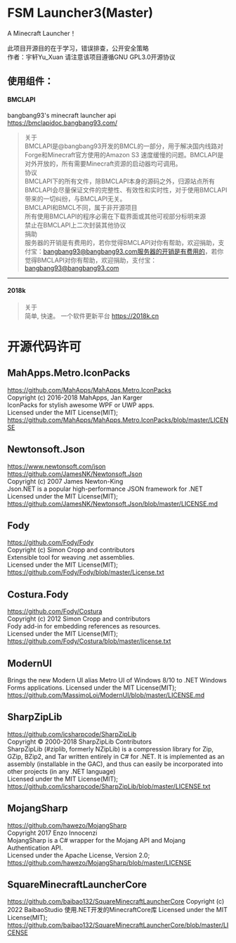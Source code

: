 # FSM Launcher3(Master)
A Minecraft Launcher！

此项目开源目的在于学习，错误排查，公开安全策略  
作者：宇轩Yu_Xuan
请注意该项目遵循GNU GPL3.0开源协议  
  
## 使用组件：

#### BMCLAPI
bangbang93's minecraft launcher api  
https://bmclapidoc.bangbang93.com/  
> 关于  
BMCLAPI是@bangbang93开发的BMCL的一部分，用于解决国内线路对Forge和Minecraft官方使用的Amazon S3 速度缓慢的问题。BMCLAPI是对外开放的，所有需要Minecraft资源的启动器均可调用。  
协议  
BMCLAPI下的所有文件，除BMCLAPI本身的源码之外，归源站点所有  
BMCLAPI会尽量保证文件的完整性、有效性和实时性，对于使用BMCLAPI带来的一切纠纷，与BMCLAPI无关。  
BMCLAPI和BMCL不同，属于非开源项目  
所有使用BMCLAPI的程序必需在下载界面或其他可视部分标明来源  
禁止在BMCLAPI上二次封装其他协议  
捐助  
服务器的开销是有费用的，若你觉得BMCLAPI对你有帮助，欢迎捐助，支付宝：bangbang93@bangbang93.com服务器的开销是有费用的，若你觉得BMCLAPI对你有帮助，欢迎捐助，支付宝：bangbang93@bangbang93.com  

------------

#### 2018k
> 关于  
简单, 快速。
一个软件更新平台
https://2018k.cn
  
# 开源代码许可  

## MahApps.Metro.IconPacks  

https://github.com/MahApps/MahApps.Metro.IconPacks  
Copyright (c) 2016-2018 MahApps, Jan Karger  
IconPacks for stylish awesome WPF or UWP apps.  
Licensed under the MIT License(MIT);  
https://github.com/MahApps/MahApps.Metro.IconPacks/blob/master/LICENSE  

## Newtonsoft.Json  

https://www.newtonsoft.com/json  
https://github.com/JamesNK/Newtonsoft.Json  
Copyright (c) 2007 James Newton-King  
Json.NET is a popular high-performance JSON framework for .NET  
Licensed under the MIT License(MIT);  
https://github.com/JamesNK/Newtonsoft.Json/blob/master/LICENSE.md  

## Fody  

https://github.com/Fody/Fody  
Copyright (c) Simon Cropp and contributors  
Extensible tool for weaving .net assemblies.  
Licensed under the MIT License(MIT);  
https://github.com/Fody/Fody/blob/master/License.txt  

## Costura.Fody  

https://github.com/Fody/Costura  
Copyright (c) 2012 Simon Cropp and contributors  
Fody add-in for embedding references as resources.  
Licensed under the MIT License(MIT);  
https://github.com/Fody/Costura/blob/master/license.txt  

## ModernUI  

Brings the new Modern UI alias Metro UI of Windows 8/10 to .NET Windows Forms applications.
Licensed under the MIT License(MIT);  
https://github.com/MassimoLoi/ModernUI/blob/master/LICENSE.md

## SharpZipLib  

https://github.com/icsharpcode/SharpZipLib  
Copyright © 2000-2018 SharpZipLib Contributors  
SharpZipLib (#ziplib, formerly NZipLib) is a compression library for Zip, GZip, BZip2, and Tar written entirely in C# for .NET. It is implemented as an assembly (installable in the GAC), and thus can easily be incorporated into other projects (in any .NET language)  
Licensed under the MIT License(MIT);  
https://github.com/icsharpcode/SharpZipLib/blob/master/LICENSE.txt  

## MojangSharp  

https://github.com/hawezo/MojangSharp  
Copyright 2017 Enzo Innocenzi  
MojangSharp is a C# wrapper for the Mojang API and Mojang Authentication API.  
Licensed under the Apache License, Version 2.0;  
https://github.com/hawezo/MojangSharp/blob/master/LICENSE  

## SquareMinecraftLauncherCore

https://github.com/baibao132/SquareMinecraftLauncherCore
Copyright (c) 2022 BaibaoStudio
使用.NET开发的MinecraftCore库
Licensed under the MIT License(MIT);  
https://github.com/baibao132/SquareMinecraftLauncherCore/blob/master/LICENSE
